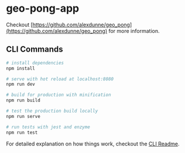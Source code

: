# geo-pong-app

Checkout [https://github.com/alexdunne/geo_pong](https://github.com/alexdunne/geo_pong) for more information.

## CLI Commands

```bash
# install dependencies
npm install

# serve with hot reload at localhost:8080
npm run dev

# build for production with minification
npm run build

# test the production build locally
npm run serve

# run tests with jest and enzyme
npm run test
```

For detailed explanation on how things work, checkout the [CLI Readme](https://github.com/developit/preact-cli/blob/master/README.md).
